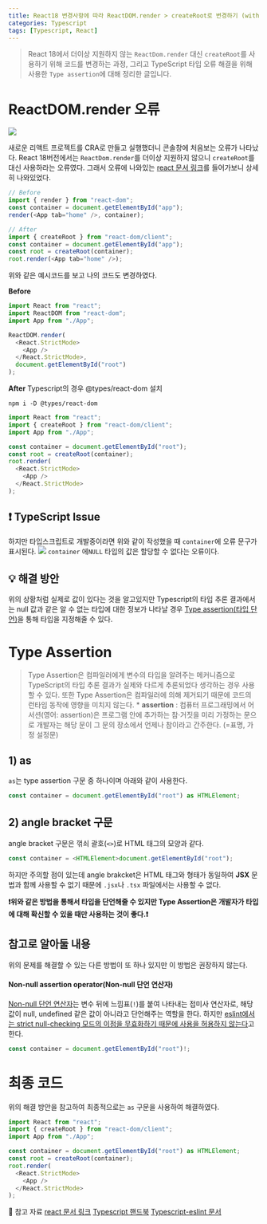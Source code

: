 ```yaml
---
title: React18 변경사항에 따라 ReactDOM.render > createRoot로 변경하기 (with TypeScript) | Type Assertion
categories: Typescript
tags: [Typescript, React]
---
```


> React 18에서 더이상 지원하지 않는 `ReactDom.render` 대신 `createRoot`를 사용하기 위해 코드를 변경하는 과정, 그리고 TypeScript 타입 오류 해결을 위해 사용한 `Type assertion`에 대해 정리한 글입니다.

# ReactDOM.render 오류

![](https://velog.velcdn.com/cloudflare/yeyo0x0/ba8b2091-abe1-45e3-9ecf-ad5987dfd5c9/%E1%84%89%E1%85%B3%E1%84%8F%E1%85%B3%E1%84%85%E1%85%B5%E1%86%AB%E1%84%89%E1%85%A3%E1%86%BA%202022-04-05%20%E1%84%8B%E1%85%A9%E1%84%8C%E1%85%A5%E1%86%AB%2011.49.29.png)

새로운 리액트 프로젝트를 CRA로 만들고 실행했더니 콘솔창에 처음보는 오류가 나타났다.
React 18버전에서는 `ReactDom.render`를 더이상 지원하지 않으니 `createRoot`를 대신 사용하라는 오류였다. 그래서 오류에 나와있는 [react 문서 링크](https://reactjs.org/blog/2022/03/08/react-18-upgrade-guide.html#updates-to-client-rendering-apis)를 들어가보니 상세히 나와있었다.

```js
// Before
import { render } from "react-dom";
const container = document.getElementById("app");
render(<App tab="home" />, container);

// After
import { createRoot } from "react-dom/client";
const container = document.getElementById("app");
const root = createRoot(container);
root.render(<App tab="home" />);
```

위와 같은 예시코드를 보고 나의 코드도 변경하였다.

**Before**

```js
import React from "react";
import ReactDOM from "react-dom";
import App from "./App";

ReactDOM.render(
  <React.StrictMode>
    <App />
  </React.StrictMode>,
  document.getElementById("root")
);
```

**After**
Typescript의 경우 @types/react-dom 설치

```shell
npm i -D @types/react-dom
```

```js
import React from "react";
import { createRoot } from "react-dom/client";
import App from "./App";

const container = document.getElementById("root");
const root = createRoot(container);
root.render(
  <React.StrictMode>
    <App />
  </React.StrictMode>
);
```

## ❗️ TypeScript Issue

하지만 타입스크립트로 개발중이라면 위와 같이 작성했을 때 `container`에 오류 문구가 표시된다.
![](https://velog.velcdn.com/cloudflare/yeyo0x0/8cf48372-db3d-4d44-928e-7dd516fa90a0/%E1%84%89%E1%85%B3%E1%84%8F%E1%85%B3%E1%84%85%E1%85%B5%E1%86%AB%E1%84%89%E1%85%A3%E1%86%BA%202022-04-05%20%E1%84%8B%E1%85%A9%E1%84%8C%E1%85%A5%E1%86%AB%2011.58.07.png)
`container` 에`NULL` 타입의 값은 할당할 수 없다는 오류이다.

## 💡 해결 방안

위의 상황처럼 실제로 값이 있다는 것을 알고있지만 Typescript의 타입 추론 결과에서는 null 값과 같은 알 수 없는 타입에 대한 정보가 나타날 경우 [Type assertion(타입 단언)](https://www.typescriptlang.org/docs/handbook/2/everyday-types.html#type-assertions)을 통해 타입을 지정해줄 수 있다.

# Type Assertion

> Type Assertion은 컴파일러에게 변수의 타입을 알려주는 메커니즘으로 TypeScript의 타입 추론 결과가 실제와 다르게 추론되었다 생각하는 경우 사용할 수 있다. 또한 Type Assertion은 컴파일러에 의해 제거되기 때문에 코드의 런타임 동작에 영향을 미치지 않는다. \* **assertion** : 컴퓨터 프로그래밍에서 어서션(영어: assertion)은 프로그램 안에 추가하는 참·거짓을 미리 가정하는 문으로 개발자는 해당 문이 그 문의 장소에서 언제나 참이라고 간주한다. (=표명, 가정 설정문)

## 1) as

`as`는 type assertion 구문 중 하나이며 아래와 같이 사용한다.

```js
const container = document.getElementById("root") as HTMLElement;
```

## 2) angle bracket 구문

angle bracket 구문은 꺾쇠 괄호(`<>`)로 HTML 태그의 모양과 같다.

```js
const container = <HTMLElement>document.getElementById("root");
```

하지만 주의할 점이 있는데 angle brakcket은 HTML 태그와 형태가 동일하여 **JSX** 문법과 함께 사용할 수 없기 때문에 `.jsx`나 `.tsx` 파일에서는 사용할 수 없다.

**❗️위와 같은 방법을 통해서 타입을 단언해줄 수 있지만 Type Assertion은 개발자가 타입에 대해 확신할 수 있을 때만 사용하는 것이 좋다.❗️**

## 참고로 알아둘 내용

위의 문제를 해결할 수 있는 다른 방법이 또 하나 있지만 이 방법은 권장하지 않는다.

#### Non-null assertion operator(Non-null 단언 연산자)

[Non-null 단언 연산자](https://www.typescriptlang.org/docs/handbook/release-notes/typescript-2-0.html#non-null-assertion-operator)는 변수 뒤에 느낌표(`!`)를 붙여 나타내는 접미사 연산자로, 해당 값이 null, undefined 같은 값이 아니라고 단언해주는 역할을 한다. 하지만 [eslint에서는 strict null-checking 모드의 이점을 무효화하기 때문에 사용을 허용하지 않는다](https://github.com/typescript-eslint/typescript-eslint/blob/v2.34.0/packages/eslint-plugin/docs/rules/no-non-null-assertion.md)고 한다.

```js
const container = document.getElementById("root")!;
```

# 최종 코드

위의 해결 방안을 참고하여 최종적으로는 `as` 구문을 사용하여 해결하였다.

```js
import React from "react";
import { createRoot } from "react-dom/client";
import App from "./App";

const container = document.getElementById("root") as HTMLElement;
const root = createRoot(container);
root.render(
  <React.StrictMode>
  	<App />
  </React.StrictMode>
);
```

📖 참고 자료
[react 문서 링크](https://reactjs.org/blog/2022/03/08/react-18-upgrade-guide.html#updates-to-client-rendering-apis)
[Typescript 핸드북](https://www.typescriptlang.org/docs/handbook/release-notes/typescript-2-0.html#non-null-assertion-operator)
[Typescript-eslint 문서](https://github.com/typescript-eslint/typescript-eslint/blob/v2.34.0/packages/eslint-plugin/docs/rules/no-non-null-assertion.md)
